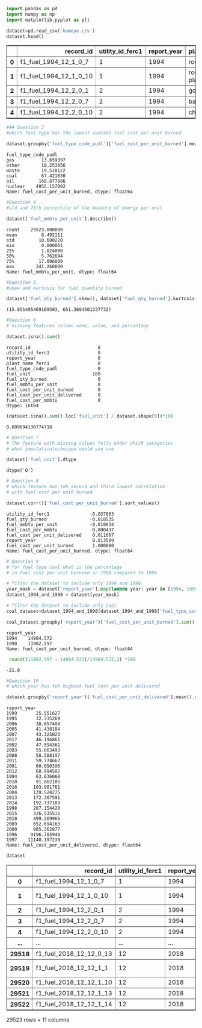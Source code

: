 

```python
import pandas as pd
import numpy as np
import matplotlib.pyplot as plt
```


```python
dataset=pd.read_csv('hamoye.csv')
dataset.head()
```




<div>
<style scoped>
    .dataframe tbody tr th:only-of-type {
        vertical-align: middle;
    }

    .dataframe tbody tr th {
        vertical-align: top;
    }

    .dataframe thead th {
        text-align: right;
    }
</style>
<table border="1" class="dataframe">
  <thead>
    <tr style="text-align: right;">
      <th></th>
      <th>record_id</th>
      <th>utility_id_ferc1</th>
      <th>report_year</th>
      <th>plant_name_ferc1</th>
      <th>fuel_type_code_pudl</th>
      <th>fuel_unit</th>
      <th>fuel_qty_burned</th>
      <th>fuel_mmbtu_per_unit</th>
      <th>fuel_cost_per_unit_burned</th>
      <th>fuel_cost_per_unit_delivered</th>
      <th>fuel_cost_per_mmbtu</th>
    </tr>
  </thead>
  <tbody>
    <tr>
      <th>0</th>
      <td>f1_fuel_1994_12_1_0_7</td>
      <td>1</td>
      <td>1994</td>
      <td>rockport</td>
      <td>coal</td>
      <td>ton</td>
      <td>5377489.0</td>
      <td>16.590</td>
      <td>18.59</td>
      <td>18.53</td>
      <td>1.121</td>
    </tr>
    <tr>
      <th>1</th>
      <td>f1_fuel_1994_12_1_0_10</td>
      <td>1</td>
      <td>1994</td>
      <td>rockport total plant</td>
      <td>coal</td>
      <td>ton</td>
      <td>10486945.0</td>
      <td>16.592</td>
      <td>18.58</td>
      <td>18.53</td>
      <td>1.120</td>
    </tr>
    <tr>
      <th>2</th>
      <td>f1_fuel_1994_12_2_0_1</td>
      <td>2</td>
      <td>1994</td>
      <td>gorgas</td>
      <td>coal</td>
      <td>ton</td>
      <td>2978683.0</td>
      <td>24.130</td>
      <td>39.72</td>
      <td>38.12</td>
      <td>1.650</td>
    </tr>
    <tr>
      <th>3</th>
      <td>f1_fuel_1994_12_2_0_7</td>
      <td>2</td>
      <td>1994</td>
      <td>barry</td>
      <td>coal</td>
      <td>ton</td>
      <td>3739484.0</td>
      <td>23.950</td>
      <td>47.21</td>
      <td>45.99</td>
      <td>1.970</td>
    </tr>
    <tr>
      <th>4</th>
      <td>f1_fuel_1994_12_2_0_10</td>
      <td>2</td>
      <td>1994</td>
      <td>chickasaw</td>
      <td>gas</td>
      <td>mcf</td>
      <td>40533.0</td>
      <td>1.000</td>
      <td>2.77</td>
      <td>2.77</td>
      <td>2.570</td>
    </tr>
  </tbody>
</table>
</div>




```python
### Question 3
#which fuel type has the lowest averate fuel cost per unit burned
```


```python
dataset.groupby('fuel_type_code_pudl')['fuel_cost_per_unit_burned'].mean().sort_values()
```




    fuel_type_code_pudl
    gas          13.659397
    other        18.253856
    waste        19.518122
    coal         67.421830
    oil         168.877086
    nuclear    4955.157002
    Name: fuel_cost_per_unit_burned, dtype: float64




```python
#Question 4
#std and 75th percentile of the measure of energy per unit
```


```python
dataset['fuel_mmbtu_per_unit'].describe()
```




    count    29523.000000
    mean         8.492111
    std         10.600220
    min          0.000001
    25%          1.024000
    50%          5.762694
    75%         17.006000
    max        341.260000
    Name: fuel_mmbtu_per_unit, dtype: float64




```python
#Question 5
#skew and kurtosis for fuel quantity burned
```


```python
dataset['fuel_qty_burned'].skew(), dataset['fuel_qty_burned'].kurtosis()
```




    (15.851495469109503, 651.3694501337732)




```python
#Question 6
# missing features column name, value, and percentage
```


```python
dataset.isna().sum()
```




    record_id                         0
    utility_id_ferc1                  0
    report_year                       0
    plant_name_ferc1                  0
    fuel_type_code_pudl               0
    fuel_unit                       180
    fuel_qty_burned                   0
    fuel_mmbtu_per_unit               0
    fuel_cost_per_unit_burned         0
    fuel_cost_per_unit_delivered      0
    fuel_cost_per_mmbtu               0
    dtype: int64




```python
(dataset.isna().sum().loc['fuel_unit'] / dataset.shape[0])*100
```




    0.609694136774718




```python
# Question 7
# The feature with missing values falls under which categories
# what imputationtechnique would you use
```


```python
dataset['fuel_unit'].dtype
```




    dtype('O')




```python
# Question 8
# which feature has teh second and third lowest correlation 
# with fuel cost per unit burned
```


```python
dataset.corr()['fuel_cost_per_unit_burned'].sort_values()
```




    utility_id_ferc1               -0.037863
    fuel_qty_burned                -0.018535
    fuel_mmbtu_per_unit            -0.010034
    fuel_cost_per_mmbtu            -0.000437
    fuel_cost_per_unit_delivered    0.011007
    report_year                     0.013599
    fuel_cost_per_unit_burned       1.000000
    Name: fuel_cost_per_unit_burned, dtype: float64




```python
# Question 9
# for fuel type coal what is the percentage 
# in fuel cost per unit burnned in 1998 compared to 1994
```


```python
# filter the dataset to include only 1994 and 1998
year_mask = dataset['report_year'].map(lambda year: year in [1994, 1998])
dataset_1994_and_1998 = dataset[year_mask]
```


```python
# filter the dataset to include only coal
coal_dataset=dataset_1994_and_1998[dataset_1994_and_1998['fuel_type_code_pudl'] == 'coal']
```


```python
coal_dataset.groupby('report_year')['fuel_cost_per_unit_burned'].sum()
```




    report_year
    1994    14984.572
    1998    11902.597
    Name: fuel_cost_per_unit_burned, dtype: float64




```python
 round((11902.597 - 14984.572)/14984.572,2) *100
```




    -21.0




```python
#Question 10
# which year has teh highest fuel cost per unit delivered
```


```python
dataset.groupby('report_year')['fuel_cost_per_unit_delivered'].mean().sort_values()
```




    report_year
    1999       25.551627
    1995       32.735269
    2006       38.657484
    2005       41.438184
    2007       43.325023
    2017       46.196861
    2002       47.594361
    2003       55.663493
    2008       58.588197
    2011       59.774667
    2001       60.050396
    2012       60.994502
    1994       63.636060
    2010       91.862105
    2016      103.901761
    2004      139.524275
    2013      172.307591
    2014      192.737183
    1998      287.154420
    2015      326.535511
    2018      499.269966
    2009      652.694163
    2000      985.362877
    1996     9196.705948
    1997    11140.197239
    Name: fuel_cost_per_unit_delivered, dtype: float64




```python
dataset
```




<div>
<style scoped>
    .dataframe tbody tr th:only-of-type {
        vertical-align: middle;
    }

    .dataframe tbody tr th {
        vertical-align: top;
    }

    .dataframe thead th {
        text-align: right;
    }
</style>
<table border="1" class="dataframe">
  <thead>
    <tr style="text-align: right;">
      <th></th>
      <th>record_id</th>
      <th>utility_id_ferc1</th>
      <th>report_year</th>
      <th>plant_name_ferc1</th>
      <th>fuel_type_code_pudl</th>
      <th>fuel_unit</th>
      <th>fuel_qty_burned</th>
      <th>fuel_mmbtu_per_unit</th>
      <th>fuel_cost_per_unit_burned</th>
      <th>fuel_cost_per_unit_delivered</th>
      <th>fuel_cost_per_mmbtu</th>
    </tr>
  </thead>
  <tbody>
    <tr>
      <th>0</th>
      <td>f1_fuel_1994_12_1_0_7</td>
      <td>1</td>
      <td>1994</td>
      <td>rockport</td>
      <td>coal</td>
      <td>ton</td>
      <td>5377489.0</td>
      <td>16.590</td>
      <td>18.59</td>
      <td>18.53</td>
      <td>1.121</td>
    </tr>
    <tr>
      <th>1</th>
      <td>f1_fuel_1994_12_1_0_10</td>
      <td>1</td>
      <td>1994</td>
      <td>rockport total plant</td>
      <td>coal</td>
      <td>ton</td>
      <td>10486945.0</td>
      <td>16.592</td>
      <td>18.58</td>
      <td>18.53</td>
      <td>1.120</td>
    </tr>
    <tr>
      <th>2</th>
      <td>f1_fuel_1994_12_2_0_1</td>
      <td>2</td>
      <td>1994</td>
      <td>gorgas</td>
      <td>coal</td>
      <td>ton</td>
      <td>2978683.0</td>
      <td>24.130</td>
      <td>39.72</td>
      <td>38.12</td>
      <td>1.650</td>
    </tr>
    <tr>
      <th>3</th>
      <td>f1_fuel_1994_12_2_0_7</td>
      <td>2</td>
      <td>1994</td>
      <td>barry</td>
      <td>coal</td>
      <td>ton</td>
      <td>3739484.0</td>
      <td>23.950</td>
      <td>47.21</td>
      <td>45.99</td>
      <td>1.970</td>
    </tr>
    <tr>
      <th>4</th>
      <td>f1_fuel_1994_12_2_0_10</td>
      <td>2</td>
      <td>1994</td>
      <td>chickasaw</td>
      <td>gas</td>
      <td>mcf</td>
      <td>40533.0</td>
      <td>1.000</td>
      <td>2.77</td>
      <td>2.77</td>
      <td>2.570</td>
    </tr>
    <tr>
      <th>...</th>
      <td>...</td>
      <td>...</td>
      <td>...</td>
      <td>...</td>
      <td>...</td>
      <td>...</td>
      <td>...</td>
      <td>...</td>
      <td>...</td>
      <td>...</td>
      <td>...</td>
    </tr>
    <tr>
      <th>29518</th>
      <td>f1_fuel_2018_12_12_0_13</td>
      <td>12</td>
      <td>2018</td>
      <td>neil simpson ct #1</td>
      <td>gas</td>
      <td>mcf</td>
      <td>18799.0</td>
      <td>1.059</td>
      <td>4.78</td>
      <td>4.78</td>
      <td>9.030</td>
    </tr>
    <tr>
      <th>29519</th>
      <td>f1_fuel_2018_12_12_1_1</td>
      <td>12</td>
      <td>2018</td>
      <td>cheyenne prairie 58%</td>
      <td>gas</td>
      <td>mcf</td>
      <td>806730.0</td>
      <td>1.050</td>
      <td>3.65</td>
      <td>3.65</td>
      <td>6.950</td>
    </tr>
    <tr>
      <th>29520</th>
      <td>f1_fuel_2018_12_12_1_10</td>
      <td>12</td>
      <td>2018</td>
      <td>lange ct facility</td>
      <td>gas</td>
      <td>mcf</td>
      <td>104554.0</td>
      <td>1.060</td>
      <td>4.77</td>
      <td>4.77</td>
      <td>8.990</td>
    </tr>
    <tr>
      <th>29521</th>
      <td>f1_fuel_2018_12_12_1_13</td>
      <td>12</td>
      <td>2018</td>
      <td>wygen 3 bhp 52%</td>
      <td>coal</td>
      <td>ton</td>
      <td>315945.0</td>
      <td>16.108</td>
      <td>3.06</td>
      <td>14.76</td>
      <td>1.110</td>
    </tr>
    <tr>
      <th>29522</th>
      <td>f1_fuel_2018_12_12_1_14</td>
      <td>12</td>
      <td>2018</td>
      <td>wygen 3 bhp 52%</td>
      <td>gas</td>
      <td>mcf</td>
      <td>17853.0</td>
      <td>1.059</td>
      <td>0.00</td>
      <td>0.00</td>
      <td>11.680</td>
    </tr>
  </tbody>
</table>
<p>29523 rows × 11 columns</p>
</div>


